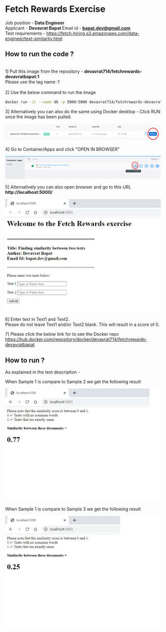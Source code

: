 # Fetch Rewards Exercise

Job position - <b> Data Engineer </b><br>
Applicant - <b> Devavrat Bapat </b>
Email id - <b> bapat.dev@gmail.com </b>
<br>
Test requirements - <a>https://fetch-hiring.s3.amazonaws.com/data-engineer/text-similarity.html</a>
<br>
## How to run the code ?
<br>
1] Pull this image from the repository - <b>devavrat714/fetchrewards-devavratbapat:1</b> <br>
Please use the tag name :1<br>
<br>
2] Use the below command to run the image

``` sh
docker run -it --name db -p 5000:5000 devavrat714/fetchrewards-devavratbapat:1
```

3] Alternatively you can also do the same using Docker desktop -
Click RUN once the image has been pulled.

![alt text](1.png)

4] Go to Container/Apps and click "OPEN IN BROWSER"

![alt text](2.png)

5] Alternatively you can also open browser and go to this URL
<b>http://localhost:5000/</b><br>

![alt text](3.png)

6] Enter text in Text1 and Text2.<br>
Please do not leave Text1 and/or Text2 blank. This will result in a score of 0.<br>

7] Please click the below link for to see the Docker repo
https://hub.docker.com/repository/docker/devavrat714/fetchrewards-devavratbapat

## How to run ?

As explained in the test description -

When Sample 1 is compare to Sample 2 we get the following result

![alt text](sample1and2.png)


When Sample 1 is compare to Sample 3 we get the following result

![alt text](sample1and3.png)

<h2></h2>

<h2></h2>
